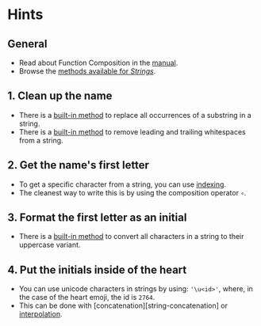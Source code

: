 # Hints

## General

- Read about Function Composition in the [manual][function-composition-manual].
- Browse the [methods available for _Strings_][string-methods].

## 1. Clean up the name

- There is a [built-in method][string-replace] to replace all occurrences of a substring in a string.
- There is a [built-in method][string-strip] to remove leading and trailing whitespaces from a string.

## 2. Get the name's first letter

- To get a specific character from a string, you can use [indexing][string-indexing].
- The cleanest way to write this is by using the composition operator `∘`.

## 3. Format the first letter as an initial

- There is a [built-in method][string-uppercase] to convert all characters in a string to their uppercase variant.

## 4. Put the initials inside of the heart

- You can use unicode characters in strings by using: `'\u<id>'`, where, in the case of the heart emoji, the id is `2764`.
- This can be done with [concatenation][string-concatenation] or [interpolation][string-interpolation].

[function-composition-manual]: https://docs.julialang.org/en/v1/manual/functions/#Function-composition-and-piping
[string-methods]: https://docs.julialang.org/en/v1/base/strings/
[string-replace]: https://docs.julialang.org/en/v1/base/strings/#Base.replace-Tuple{IO,%20AbstractString,%20Vararg{Pair}}
[string-strip]: https://docs.julialang.org/en/v1/base/strings/#Base.strip
[string-indexing]: https://docs.julialang.org/en/v1/manual/strings/#String-Basics
[string-uppercase]: https://docs.julialang.org/en/v1/base/strings/#Base.Unicode.uppercase
[stting-concatenation]: https://docs.julialang.org/en/v1/manual/strings/#man-concatenation
[string-interpolation]: https://docs.julialang.org/en/v1/manual/strings/#string-interpolation
